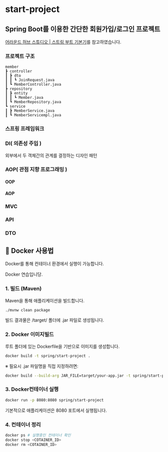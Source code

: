 # start-project

## Spring Boot를 이용한 간단한 회원가입/로그인 프로젝트

[어라운드 허브 스튜디오 | 스트링 부트 기본기](https://youtu.be/AalcVuKwBUM?feature=shared)를 참고하였습니다.

### 프로젝트 구조
```
member
┣ controller
┃ ┣ dto
┃ ┃ ┗ JoinRequest.java
┃ ┗ MemberController.java
┣ repository
┃ ┣ entity
┃ ┃ ┗ Member.java
┃ ┗ MemberRepository.java
┗ service
┃ ┣ MemberService.java
┃ ┗ MemberServicempl.java
```

### 스프링 프레임워크

### DI( 의존성 주입 )
외부에서 두 객체간의 관계를 결정하는 디자인 패턴

### AOP( 관점 지향 프로그래밍 )

#### OOP

#### AOP

### MVC

### API

### DTO
 


## 🐳 Docker 사용법

Docker를 통해 컨테이너 환경에서 실행이 가능합니다.

Docker 연습입니당.


### 1. 빌드 (Maven)

Maven을 통해 애플리케이션을 빌드합니다.

```bash
./mvnw clean package
```
빌드 결과물은 /target/ 폴더에 .jar 파일로 생성됩니다.

### 2. Docker 이미지빌드
루트 폴더에 있는 Dockerfile을 기반으로 이미지를 생성합니다.
```bash
docker build -t spring/start-project .
```
※ 필요시 .jar 파일명을 직접 지정하려면:
```bash
docker build --build-arg JAR_FILE=target/your-app.jar -t spring/start-project .
```

### 3. Docker컨테이너 실행
```bash
docker run -p 8080:8080 spring/start-project
```
기본적으로 애플리케이션은 8080 포트에서 실행됩니다.


### 4. 컨테이너 정리
```bash
docker ps # 실행중인 컨테이너 확인
docker stop <COTAINER_ID>
docker rm <COTAINER_ID>
```

